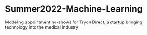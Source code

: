 # Summer2022-Machine-Learning
Modeling appointment no-shows for Tryon Direct, a startup bringing technology into the medical industry
